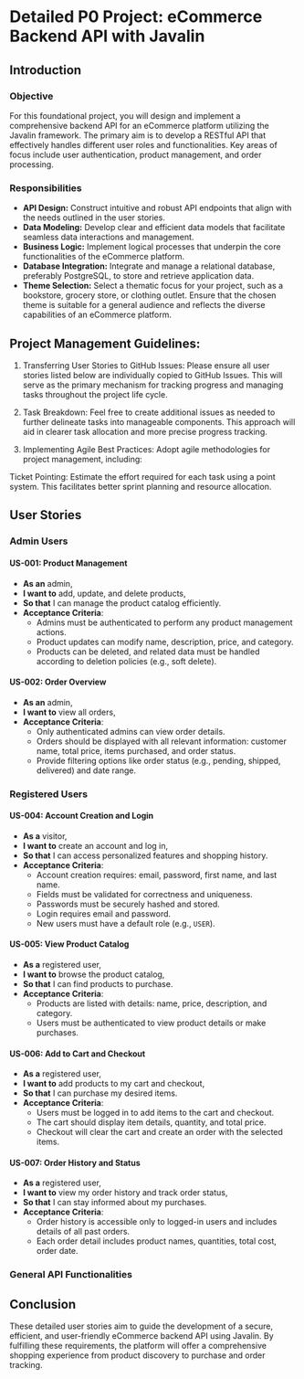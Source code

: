 # Detailed P0 Project: eCommerce Backend API with Javalin

## Introduction

### Objective

For this foundational project, you will design and implement a comprehensive backend API for an eCommerce platform utilizing the Javalin framework. The primary aim is to develop a RESTful API that effectively handles different user roles and functionalities. Key areas of focus include user authentication, product management, and order processing.

### Responsibilities

- **API Design:** Construct intuitive and robust API endpoints that align with the needs outlined in the user stories.
- **Data Modeling:** Develop clear and efficient data models that facilitate seamless data interactions and management.
- **Business Logic:** Implement logical processes that underpin the core functionalities of the eCommerce platform.
- **Database Integration:** Integrate and manage a relational database, preferably PostgreSQL, to store and retrieve application data.
- **Theme Selection:**
  Select a thematic focus for your project, such as a bookstore, grocery store, or clothing outlet. Ensure that the chosen theme is suitable for a general audience and reflects the diverse capabilities of an eCommerce platform.

## Project Management Guidelines:

1. Transferring User Stories to GitHub Issues:
   Please ensure all user stories listed below are individually copied to GitHub Issues. This will serve as the primary mechanism for tracking progress and managing tasks throughout the project life cycle.

2. Task Breakdown:
   Feel free to create additional issues as needed to further delineate tasks into manageable components. This approach will aid in clearer task allocation and more precise progress tracking.

3. Implementing Agile Best Practices:
   Adopt agile methodologies for project management, including:

Ticket Pointing: Estimate the effort required for each task using a point system. This facilitates better sprint planning and resource allocation.

## User Stories

### Admin Users

#### US-001: Product Management

- **As an** admin,
- **I want to** add, update, and delete products,
- **So that** I can manage the product catalog efficiently.
- **Acceptance Criteria**:
  - Admins must be authenticated to perform any product management actions.
  - Product updates can modify name, description, price, and category.
  - Products can be deleted, and related data must be handled according to deletion policies (e.g., soft delete).

#### US-002: Order Overview

- **As an** admin,
- **I want to** view all orders,
- **Acceptance Criteria**:
  - Only authenticated admins can view order details.
  - Orders should be displayed with all relevant information: customer name, total price, items purchased, and order status.
  - Provide filtering options like order status (e.g., pending, shipped, delivered) and date range.

### Registered Users

#### US-004: Account Creation and Login

- **As a** visitor,
- **I want to** create an account and log in,
- **So that** I can access personalized features and shopping history.
- **Acceptance Criteria**:
  - Account creation requires: email, password, first name, and last name.
  - Fields must be validated for correctness and uniqueness.
  - Passwords must be securely hashed and stored.
  - Login requires email and password.
  - New users must have a default role (e.g., `USER`).

#### US-005: View Product Catalog

- **As a** registered user,
- **I want to** browse the product catalog,
- **So that** I can find products to purchase.
- **Acceptance Criteria**:
  - Products are listed with details: name, price, description, and category.
  - Users must be authenticated to view product details or make purchases.

#### US-006: Add to Cart and Checkout

- **As a** registered user,
- **I want to** add products to my cart and checkout,
- **So that** I can purchase my desired items.
- **Acceptance Criteria**:
  - Users must be logged in to add items to the cart and checkout.
  - The cart should display item details, quantity, and total price.
  - Checkout will clear the cart and create an order with the selected items.

#### US-007: Order History and Status

- **As a** registered user,
- **I want to** view my order history and track order status,
- **So that** I can stay informed about my purchases.
- **Acceptance Criteria**:
  - Order history is accessible only to logged-in users and includes details of all past orders.
  - Each order detail includes product names, quantities, total cost, order date.

### General API Functionalities

## Conclusion

These detailed user stories aim to guide the development of a secure, efficient, and user-friendly eCommerce backend API using Javalin. By fulfilling these requirements, the platform will offer a comprehensive shopping experience from product discovery to purchase and order tracking.
